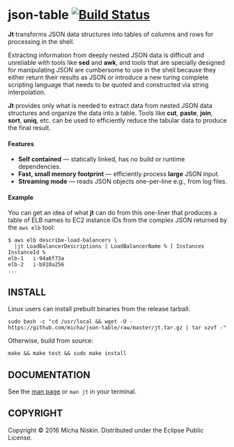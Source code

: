 # json-table [![Build Status](https://travis-ci.org/micha/json-table.svg?branch=master)](https://travis-ci.org/micha/json-table)

**Jt** transforms JSON data structures into tables of columns and rows for
processing in the shell.

Extracting information from deeply nested JSON data is difficult and unreliable
with tools like **sed** and **awk**, and tools that are specially designed for
manipulating JSON are cumbersome to use in the shell because they either return
their results as JSON or introduce a new turing complete scripting language
that needs to be quoted and constructed via string interpolation.

**Jt** provides only what is needed to extract data from nested JSON data
structures and organize the data into a table. Tools like **cut**, **paste**,
**join**, **sort**, **uniq**, etc. can be used to efficiently reduce the
tabular data to produce the final result.

#### Features

* **Self contained** &mdash; statically linked, has no build or runtime dependencies.
* **Fast, small memory footprint** &mdash; efficiently process **large** JSON input.
* **Streaming mode** &mdash; reads JSON objects one-per-line e.g., from log files.

#### Example

You can get an idea of what **jt** can do from this one-liner that produces
a table of ELB names to EC2 instance IDs from the complex JSON returned by the
`aws elb` tool:

```
$ aws elb describe-load-balancers \
  |jt LoadBalancerDescriptions [ LoadBalancerName % ] Instances InstanceId %
elb-1	i-94a6f73a
elb-2	i-b910a256
...
```

## INSTALL

Linux users can install prebuilt binaries from the release tarball:

```
sudo bash -c "cd /usr/local && wget -O - https://github.com/micha/json-table/raw/master/jt.tar.gz | tar xzvf -"
```

Otherwise, build from source:

```
make && make test && sudo make install
```

## DOCUMENTATION

See the [man page][man] or `man jt` in your terminal.

## COPYRIGHT

Copyright © 2016 Micha Niskin. Distributed under the Eclipse Public License.

[man]: http://htmlpreview.github.io/?https://raw.githubusercontent.com/micha/json-table/master/jt.1.html
